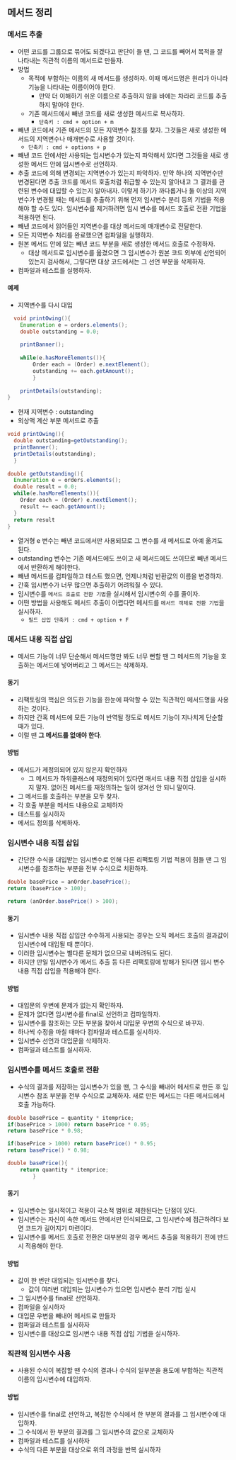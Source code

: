 ## 메서드 정리

### 메서드 추출

- 어떤 코드를 그룹으로 묶어도 되겠다고 판단이 들 땐, 그 코드를 빼어서 목적을 잘 나타내는 직관적 이름의 메서드로 만들자.
- 방법
  - 목적에 부합하는 이름의 새 메서드를 생성하자. 이때 메서드명은 원리가 아니라 기능을 나타내는 이름이어야 한다.
    - 만약 더 이해하기 쉬운 이름으로 추출하지 않을 바에는 차라리 코드를 추출하지 말아야 한다.
  - 기존 메서드에서 빼낸 코드를 새로 생성한 메서드로 복사하자. 
    - `단축키 : cmd + option + m`
- 빼낸 코드에서 기존 메서드의 모든 지역변수 참조를 찾자. 그것들은 새로 생성한 메서드의 지역변수나 매개변수로 사용할 것이다.
  - `단축키 : cmd + options + p`
- 빼낸 코드 안에서만 사용되는 임시변수가 있는지 파악해서 있다면 그것들을 새로 생성한 메서드 안에 임시변수로 선언하자.
- 추출 코드에 의해 변경되는 지역변수가 있는지 파악하자. 만약 하나의 지역변수만 변경된다면 추출 코드를 메서드 호출처럼 취급할 수 있는지 알아내고
  그 결과를 관련된 변수에 대입할 수 있는지 알아내자. 이렇게 하기가 까다롭거나 둘 이상의 지역변수가 변경될 때는 메서드를 추출하기 위해 먼저 임시변수 분리 등의 기법을 적용해야 할 수도 있다. 임시변수를 제거하려면 임시 변수를 메서드
  호출로 전환 기법을 적용하면 된다. 
- 빼낸 코드에서 읽어들인 지역변수를 대상 메서드에 매개변수로 전달한다.
- 모든 지역변수 처리를 완료했으면 컴파일을 실행하자.
- 원본 메서드 안에 있는 빼낸 코드 부분을 새로 생성한 메서드 호출로 수정하자.
  - 대상 메서드로 임시변수를 옮겼으면 그 임시변수가 원본 코드 외부에 선언되어 있는지 검사해서, 그렇다면 대상 코드에서는 그 선언 부분을 삭제하자.
- 컴파일과 테스트를 실행하자.

#### 예제

- 지역변수를 다시 대입
~~~java
  void printOwing(){
    Enumeration e = orders.elements();
    double outstanding = 0.0;
    
    printBanner();
    
    while(e.hasMoreElements()){
        Order each = (Order) e.nextElement();
        outstanding += each.getAmount();
        }
    
    printDetails(outstanding);
}
~~~
  - 현재 지역변수 : outstanding
  - 외상액 계산 부분 메서드로 추출
~~~java
void printOwing(){
  double outstanding=getOutstanding();
  printBanner();
  printDetails(outstanding);
  }
        
double getOutstanding(){
  Enumeration e = orders.elements();
  double result = 0.0;
  while(e.hasMoreElements()){
    Order each = (Order) e.nextElement();
    result += each.getAmount();
  }
  return result
}
~~~
- 열거형 e 변수는 빼낸 코드에서만 사용되므로 그 변수를 새 메서드로 아예 옮겨도 된다.
- outstanding 변수는 기존 메서드에도 쓰이고 새 메서드에도 쓰이므로 빼낸 메서드에서 반환하게 해야한다.
- 빼낸 메서드를 컴파일하고 테스트 했으면, 언제나처럼 반환값의 이름을 변경하자.
- 간혹 임시변수가 너무 많으면 추출하기 어려워질 수 있다.
- 임시변수를 `메서드 호출로 전환 기법`을 실시해서 임시변수의 수를 줄이자.
- 어떤 방법을 사용해도 메서드 추출이 어렵다면 메서드를 `메서드 객체로 전환 기법`을 실시하자.
  - `필드 삽입 단축키 : cmd + option + F`

### 메서드 내용 직접 삽입
- 메서드 기능이 너무 단순해서 메서드명만 봐도 너무 뻔할 땐 그 메서드의 기능을 호출하는 메서드에 넣어버리고 그 메서드는 삭제하자.

#### 동기
- 리팩토링의 핵심은 의도한 기능을 한눈에 파악할 수 있는 직관적인 메서드명을 사용하는 것이다.
- 하지만 간혹 메서드에 모든 기능이 반역될 정도로 메서드 기능이 지나치게 단순할 때가 있다.
- 이럴 땐 **그 메서드를 없애야 한다**.

#### 방법
- 메서드가 제정의되어 있지 않은지 확인하자
  - 그 메서드가 하위클래스에 재정의되어 있다면 매서드 내용 직접 삽입을 실시하지 말자. 없어진 메서드를 재정의하는 일이 생겨선 안 되니 말이다.
- 그 메서드를 호출하는 부분을 모두 찾자.
- 각 호출 부분을 메서드 내용으로 교체하자
- 테스트를 실시하자
- 메서드 정의를 삭제하자.


### 임시변수 내용 직접 삽입
- 간단한 수식을 대입받는 임시변수로 인해 다른 리팩토링 기법 적용이 힘들 땐 그 임시변수를 참조하는 부분을 전부 수식으로 치환하자.
~~~java
double basePrice = anOrder.basePrice();
return (basePrice > 100);
~~~
~~~java
return (anOrder.basePrice() > 100);
~~~

#### 동기
- 임시변수 내용 직접 삽입만 수수하게 사용되는 경우는 오직 메서드 호출의 결과값이 임시변수에 대입될 때 뿐이다.
- 이러한 임시변수는 별다른 문제가 없으므로 내버려둬도 된다.
- 하지만 만일 임시변수가 메서드 추출 등 다른 리팩토링에 방해가 된다면 임시 변수 내용 직접 삽입을 적용해야 한다.

#### 방법
- 대입문의 우변에 문제가 없는지 확인하자.
- 문제가 없다면 임시변수를 final로 선언하고 컴파일하자.
- 임시변수를 참조하는 모든 부분을 찾아서 대입문 우변의 수식으로 바꾸자.
- 하나씩 수정을 마칠 때마다 컴파일과 테스트를 실시하자.
- 임시변수 선언과 대입문을 삭제하자.
- 컴파일과 테스트를 실시하자.

### 임시변수를 메서드 호출로 전환
- 수식의 결과를 저장하는 임시변수가 있을 땐, 그 수식을 빼내어 메서드로 만든 후 임시변수 참조 부분을 전부 수식으로 교체하자. 새로 만든 메서드는 다른 메서드에서 호출 가능하다.
~~~java
double basePrice = quantity * itemprice;
if(basePrice > 1000) return basePrice * 0.95;
return basePrice * 0.98;
~~~
~~~java
if(basePrice > 1000) return basePrice() * 0.95;
return basePrice() * 0.98;

double basePrice(){
    return quantity * itemprice;
        }
~~~
#### 동기
- 임시변수는 일시적이고 적용이 국소적 범위로 제한된다는 단점이 있다.
- 임시변수는 자신이 속한 메서드 안에서만 인식되므로, 그 임시변수에 접근하려다 보면 코드가 길어지기 마련이다.
- 임시변수를 메서드 호출로 전환은 대부분의 경우 메서드 추출을 적용하기 전에 반드시 적용해야 한다.


#### 방법
- 값이 한 번만 대입되는 임시변수를 찾다.
  - 값이 여러번 대입되는 임시변수가 있으면 임시변수 분리 기법 실시
- 그 임시변수를 final로 선언하자.
- 컴파일을 실시하자
- 대입문 우변을 빼내어 메서드로 만들자
- 컴파일과 테스트를 실시하자
- 임시변수를 대상으로 임시변수 내용 직접 삽입 기법을 실시하자.

### 직관적 임시변수 사용
- 사용된 수식이 복잡할 땐 수식의 결과나 수식의 일부분을 용도에 부합하는 직관적 이름의 임시변수에 대입하자.
#### 방법
- 임시변수를 final로 선언하고, 복잡한 수식에서 한 부분의 결과를 그 임시변수에 대입하자.
- 그 수식에서 한 부분의 결과를 그 임시변수의 값으로 교체하자
- 컴파일과 테스트를 실시하자
- 수식의 다른 부분을 대상으로 위의 과정을 반복 실시하자



